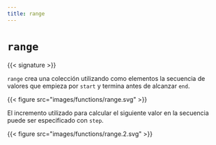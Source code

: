 ```yaml
---
title: range
---
```


# `range`

{{< signature >}}

`range` crea una colección utilizando como elementos la secuencia de valores que empieza por `start` y termina antes de alcanzar `end`.

{{< figure src="images/functions/range.svg" >}}

El incremento utilizado para calcular el siguiente valor en la secuencia puede ser especificado con `step`.

{{< figure src="images/functions/range.2.svg" >}}
